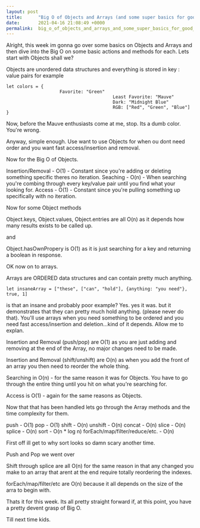 ```yaml
---
layout: post
title:      "Big O of Objects and Arrays (and some super basics for good measure)"
date:       2021-04-16 21:08:49 +0000
permalink:  big_o_of_objects_and_arrays_and_some_super_basics_for_good_measure
---
```



Alright, this week im gonna go over some basics on Objects and Arrays and then dive into the Big O on some basic actions and methods for each. Lets start with Objects shall we?

Objects are unordered data structures and everything is stored in key : value pairs for example

```
let colors = {
                    Favorite: "Green"
										Least Favorite: "Mauve"
										Dark: "Midnight Blue"
										RGB: ["Red", "Green", "Blue"]
}
```

Now, before the Mauve enthusiasts come at me, stop. Its a dumb color. You're wrong.

Anyway, simple enough. Use want to use Objects for when ou dont need order and you want fast access/insertion and removal.

Now for the Big O of Objects.

Insertion/Removal - O(1) - Constant since you're adding or deleting something specific theres no iteration.
Seaching - O(n) - When searching you're combing through every key/value pair until you find what your looking for.
Access - O(1) - Constant since you're pulling something up specifically with no iteration.

Now for some Object methods

Object.keys, Object.values, Object.entries are all O(n) as it depends how many results exists to be called up.

and

Object.hasOwnPropery is O(1) as it is just searching for a key and returning a boolean in response. 

OK now on to arrays.

Arrays are ORDERED data structures and can contain pretty much anything.

`let insaneArray = ["these", ["can", "hold"], {anything: "you need"}, true, 1]`

is that an insane and probably poor example? Yes. yes it was. but it demonstrates that they can pretty much hold anything. (please never do that). You'll use arrays when you need something to be ordered and you need fast access/insertion and deletion...kind of it depends. Allow me to explan.

Insertion and Removal (push/pop) are O(1) as you are just adding and removing at the end of the Array, no major changes need to be made.

Insertion and Removal (shift/unshift) are O(n) as when you add the front of an array you then need to reorder the whole thing. 

Searching in O(n) - for the same reason it was for Objects. You have to go through the entire thing until you hit on what you're searching for.

Access is O(1) - again for the same reasons as Objects.

Now that that has been handled lets go through the Array methods and the time complexity for them. 

push - O(1)
pop - O(1)
shift - O(n)
unshift - O(n)
concat - O(n)
slice - O(n)
splice - O(n)
sort - O(n * log n)
forEach/map/filter/reduce/etc. - O(n)

First off ill get to why sort looks so damn scary another time. 

Push and Pop we went over

Shift through splice are all O(n) for the same reason in that any changed you make to an array that arent at the end require totally reordering the indexes.

forEach/map/filter/etc are O(n) because it all depends on the size of the arra to begin with.

Thats it for this week. Its all pretty straight forward if, at this point, you have a pretty devent grasp of Big O. 

Till next time kids.


